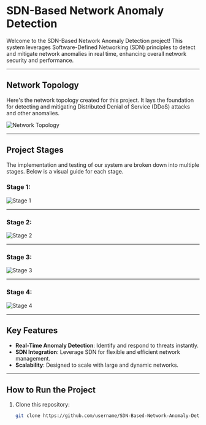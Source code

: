 # SDN-Based Network Anomaly Detection

Welcome to the SDN-Based Network Anomaly Detection project! This system leverages Software-Defined Networking (SDN) principles to detect and mitigate network anomalies in real time, enhancing overall network security and performance.

---

## Network Topology
Here's the network topology created for this project. It lays the foundation for detecting and mitigating Distributed Denial of Service (DDoS) attacks and other anomalies.

![Network Topology](https://github.com/user-attachments/assets/4cecb27d-94aa-4c66-b89e-5c18156c736a)

---

## Project Stages
The implementation and testing of our system are broken down into multiple stages. Below is a visual guide for each stage.

### Stage 1: 

![Stage 1](https://github.com/user-attachments/assets/75318f3d-005d-4635-ab29-c58482cef1b5)

---

### Stage 2:

![Stage 2](https://github.com/user-attachments/assets/09743acc-17cb-4ec8-9949-202b3b4fadfe)

---

### Stage 3: 

![Stage 3](https://github.com/user-attachments/assets/d28a30cc-423b-42a1-a587-96baa9567208)

---

### Stage 4: 

![Stage 4](https://github.com/user-attachments/assets/0b952390-e698-428d-9d99-7b3f88287d4e)

---

## Key Features
- **Real-Time Anomaly Detection**: Identify and respond to threats instantly.
- **SDN Integration**: Leverage SDN for flexible and efficient network management.
- **Scalability**: Designed to scale with large and dynamic networks.


---

## How to Run the Project
1. Clone this repository:
   ```bash
   git clone https://github.com/username/SDN-Based-Network-Anomaly-Detection.git
